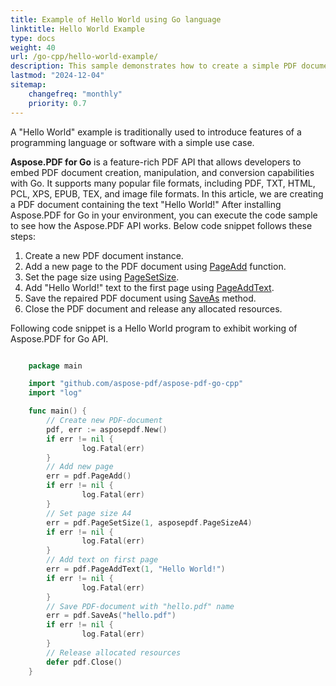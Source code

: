 ```yaml
---
title: Example of Hello World using Go language
linktitle: Hello World Example
type: docs
weight: 40
url: /go-cpp/hello-world-example/
description: This sample demonstrates how to create a simple PDF document with text Hello World using Aspose.PDF for Go.
lastmod: "2024-12-04"
sitemap:
    changefreq: "monthly"
    priority: 0.7
---
```


A "Hello World" example is traditionally used to introduce features of a programming language or software with a simple use case.

**Aspose.PDF for Go** is a feature-rich PDF API that allows developers to embed PDF document creation, manipulation, and conversion capabilities with Go. It supports many popular file formats, including PDF, TXT, HTML, PCL, XPS, EPUB, TEX, and image file formats. In this article, we are creating a PDF document containing the text "Hello World!" After installing Aspose.PDF for Go in your environment, you can execute the code sample to see how the Aspose.PDF API works.
Below code snippet follows these steps:

1. Create a new PDF document instance.
1. Add a new page to the PDF document using [PageAdd](https://reference.aspose.com/pdf/go-cpp/core/pageadd/) function.
1. Set the page size using [PageSetSize](https://reference.aspose.com/pdf/go-cpp/organize/pagesetsize/).
1. Add "Hello World!" text to the first page using [PageAddText](https://reference.aspose.com/pdf/go-cpp/organize/pageaddtext/).
1. Save the repaired PDF document using [SaveAs](https://reference.aspose.com/pdf/go-cpp/core/saveas/) method.
1. Close the PDF document and release any allocated resources.

Following code snippet is a Hello World program to exhibit working of Aspose.PDF for Go API.

```go

    package main

    import "github.com/aspose-pdf/aspose-pdf-go-cpp"
    import "log"

    func main() {
        // Create new PDF-document
        pdf, err := asposepdf.New()
        if err != nil {
                log.Fatal(err)
        }
        // Add new page
        err = pdf.PageAdd()
        if err != nil {
                log.Fatal(err)
        }
        // Set page size A4
        err = pdf.PageSetSize(1, asposepdf.PageSizeA4)
        if err != nil {
                log.Fatal(err)
        }
        // Add text on first page
        err = pdf.PageAddText(1, "Hello World!")
        if err != nil {
                log.Fatal(err)
        }
        // Save PDF-document with "hello.pdf" name
        err = pdf.SaveAs("hello.pdf")
        if err != nil {
                log.Fatal(err)
        }
        // Release allocated resources
        defer pdf.Close()
    }
```
